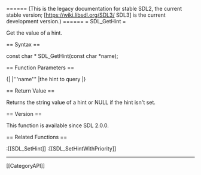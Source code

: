 ====== (This is the legacy documentation for stable SDL2, the current stable version; [https://wiki.libsdl.org/SDL3/ SDL3] is the current development version.) ======
= SDL_GetHint =

Get the value of a hint.

== Syntax ==

<syntaxhighlight lang='c'>
const char * SDL_GetHint(const char *name);
</syntaxhighlight>

== Function Parameters ==

{|
|'''name'''
|the hint to query
|}

== Return Value ==

Returns the string value of a hint or NULL if the hint isn't set.

== Version ==

This function is available since SDL 2.0.0.

== Related Functions ==

:[[SDL_SetHint]]
:[[SDL_SetHintWithPriority]]

----
[[CategoryAPI]]


